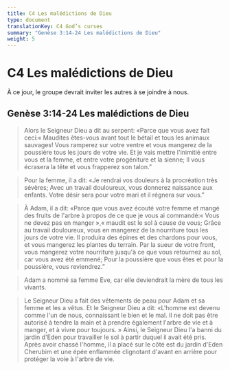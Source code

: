 ```yaml
---
title: C4 Les malédictions de Dieu
type: document
translationKey: C4 God’s curses
summary: "Genèse 3:14-24 Les malédictions de Dieu"
weight: 5
---
```

# C4 Les malédictions de Dieu

À ce jour, le groupe devrait inviter les autres à se joindre à nous.

## Genèse 3:14-24 Les malédictions de Dieu

>   Alors le Seigneur Dieu a dit au serpent: «Parce que vous avez fait ceci:« Maudites êtes-vous avant tout le bétail et tous les animaux sauvages! Vous ramperez sur votre ventre et vous mangerez de la poussière tous les jours de votre vie. Et je vais mettre l'inimitié entre vous et la femme, et entre votre progéniture et la sienne; Il vous écrasera la tête et vous frapperez son talon.”

>   Pour la femme, il a dit: «Je rendrai vos douleurs à la procréation très sévères; Avec un travail douloureux, vous donnerez naissance aux enfants. Votre désir sera pour votre mari et il régnera sur vous.”

>   À Adam, il a dit: «Parce que vous avez écouté votre femme et mangé des fruits de l'arbre à propos de ce que je vous ai commandé:« Vous ne devez pas en manger »,« maudit est le sol à cause de vous; Grâce au travail douloureux, vous en mangerez de la nourriture tous les jours de votre vie. Il produira des épines et des chardons pour vous, et vous mangerez les plantes du terrain. Par la sueur de votre front, vous mangerez votre nourriture jusqu'à ce que vous retournez au sol, car vous avez été emmené; Pour la poussière que vous êtes et pour la poussière, vous reviendrez.”

>   Adam a nommé sa femme Eve, car elle deviendrait la mère de tous les vivants.

>   Le Seigneur Dieu a fait des vêtements de peau pour Adam et sa femme et les a vêtus. Et le Seigneur Dieu a dit: «L'homme est devenu comme l'un de nous, connaissant le bien et le mal. Il ne doit pas être autorisé à tendre la main et à prendre également l'arbre de vie et à manger, et à vivre pour toujours. » Ainsi, le Seigneur Dieu l'a banni du jardin d'Eden pour travailler le sol à partir duquel il avait été pris. Après avoir chassé l'homme, il a placé sur le côté est du jardin d'Eden Cherubim et une épée enflammée clignotant d'avant en arrière pour protéger la voie à l'arbre de vie.

